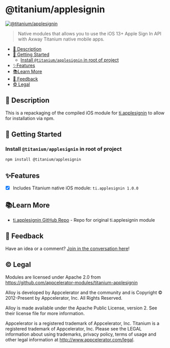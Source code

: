 # @titanium/applesignin

[![@titanium/applesignin](https://img.shields.io/npm/v/@titanium/applesignin.png)](https://www.npmjs.com/package/@titanium/applesignin)


> Native modules that allows you to use the iOS 13+ Apple Sign In API with Axway Titanium native mobile apps.

* [📝 Description](#-description)
* [🚀 Getting Started](#-getting-started)
	* [Install `@titanium/applesignin` in root of project](#install-titaniumapplesignin-in-root-of-project)
* [✨Features](#features)
* [📚Learn More](#learn-more)
* [📣 Feedback](#-feedback)
* [©️ Legal](#️-legal)


## 📝 Description

This is a repackaging of the compiled iOS module for [ti.applesignin](https://github.com/hansemannn/titanium-apple-sign-in) to allow for installation via npm.

## 🚀 Getting Started

### Install `@titanium/applesignin` in root of project

```bash
npm install @titanium/applesignin
```


## ✨Features

* [x] Includes Titanium native iOS module: `ti.applesignin 1.0.0`



## 📚Learn More

- [ti.applesignin GitHub Repo](https://github.com/hansemannn/titanium-apple-sign-in) - Repo for original ti.applesignin module


## 📣 Feedback

Have an idea or a comment?  [Join in the conversation here](https://github.com/brentonhouse/titanium-applesignin/issues)! 

## ©️ Legal

Modules are licensed under Apache 2.0 from https://github.com/appcelerator-modules/titanium-applesignin

Alloy is developed by Appcelerator and the community and is Copyright © 2012-Present by Appcelerator, Inc. All Rights Reserved.

Alloy is made available under the Apache Public License, version 2. See their license file for more information.

Appcelerator is a registered trademark of Appcelerator, Inc. Titanium is a registered trademark of Appcelerator, Inc. Please see the LEGAL information about using trademarks, privacy policy, terms of usage and other legal information at http://www.appcelerator.com/legal.